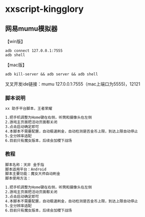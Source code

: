 # xxscript-kingglory

## 网易mumu模拟器
【win版】
```
adb connect 127.0.0.1:7555
adb shell
```
【mac版】
```
adb kill-server && adb server && adb shell
```

叉叉开发ide链接：mumu	127.0.0.1:7555（mac上端口为5555)，12121

### 脚本说明
```markdown
xx 助手平台脚本，王者荣耀

1.把手机调整为Home键在右侧，听筒和摄像头在左侧
2.游戏主页面把活动页面都关闭
3.点击启动确定即可
4.本脚本不需要配置，自动极速刷金，自动检测是否金币上限，到达上限自动停止
5.全分辨率适配
6.目前只有魔女版本，后续会加稷下战场
```

### 教程
```markdown
脚本名称：️天非 金手指
脚本适用平台：Android
脚本主要功能：魔女大师自动刷金
脚本使用方法：

1.把手机调整为Home键在右侧，听筒和摄像头在左侧
2.游戏主页面把活动页面都关闭
3.点击启动确定即可
4.本脚本不需要配置，自动极速刷金，自动检测是否金币上限，到达上限自动停止
5.全分辨率适配
6.目前只有魔女版本，后续会加稷下战场
```

